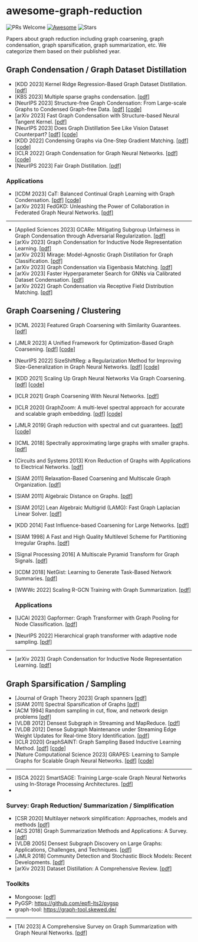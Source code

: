 # awesome-graph-reduction

![PRs Welcome](https://img.shields.io/badge/PRs-Welcome-green) [![Awesome](https://awesome.re/badge.svg)](https://awesome.re) ![Stars](https://img.shields.io/github/stars/ChandlerBang/awesome-graph-reduction?color=yellow)

Papers about graph reduction including graph coarsening, graph condensation, graph sparsification, graph summarization, etc. We categorize them based on their published year.

## Graph Condensation / Graph Dataset Distillation


- [KDD 2023] Kernel Ridge Regression-Based Graph Dataset Distillation. [[pdf]](https://dl.acm.org/doi/10.1145/3580305.3599398)
- [KBS 2023] Multiple sparse graphs condensation. [[pdf]](https://www.sciencedirect.com/science/article/pii/S0950705123006548)
- [NeurIPS 2023] Structure-free Graph Condensation: From Large-scale Graphs to Condensed Graph-free Data. [[pdf]](https://arxiv.org/pdf/2306.02664.pdf) [[code]](https://github.com/Amanda-Zheng/SFGC)
- [arXiv 2023] Fast Graph Condensation with Structure-based Neural Tangent Kernel. [[pdf]](https://arxiv.org/pdf/2310.11046.pdf)
- [NeurIPS 2023] Does Graph Distillation See Like Vision Dataset Counterpart? [[pdf]](https://openreview.net/pdf?id=VqIWgUVsXc) [[code]](https://github.com/RingBDStack/SGDD)
- [KDD 2022] Condensing Graphs via One-Step Gradient Matching. [[pdf]](https://dl.acm.org/doi/pdf/10.1145/3534678.3539429) [[code]](https://github.com/ChandlerBang/GCond)
- [ICLR 2022] Graph Condensation for Graph Neural Networks. [[pdf]](https://openreview.net/forum?id=WLEx3Jo4QaB) [[code]](https://github.com/ChandlerBang/GCond)
- [NeurIPS 2023] Fair Graph Distillation. [[pdf]](https://openreview.net/pdf?id=xW0ayZxPWs)

### Applications
- [ICDM 2023] CaT: Balanced Continual Graph Learning with Graph Condensation. [[pdf]](https://arxiv.org/pdf/2309.09455.pdf) [[code]](https://github.com/superallen13/CaT-CGL)
- [arXiv 2023] FedGKD: Unleashing the Power of Collaboration in Federated Graph Neural Networks. [[pdf]](https://arxiv.org/pdf/2309.09517.pdf)

---

- [Applied Sciences 2023] GCARe: Mitigating Subgroup Unfairness in Graph Condensation through Adversarial Regularization. [[pdf]](https://www.mdpi.com/2076-3417/13/16/9166)
- [arXiv 2023] Graph Condensation for Inductive Node Representation Learning. [[pdf]](https://arxiv.org/pdf/2307.15967)
- [arXiv 2023] Mirage: Model-Agnostic Graph Distillation for Graph Classification. [[pdf]](https://arxiv.org/pdf/2310.09486.pdf)
- [arXiv 2023] Graph Condensation via Eigenbasis Matching. [[pdf]](https://arxiv.org/abs/2310.09202)
- [arXiv 2023] Faster Hyperparameter Search for GNNs via Calibrated Dataset Condensation. [[pdf]](https://openreview.net/pdf?id=ohQPU2G3r3C)
- [arXiv 2022] Graph Condensation via Receptive Field Distribution Matching. [[pdf]](https://arxiv.org/pdf/2206.13697.pdf)

## Graph Coarsening / Clustering

- [ICML 2023] Featured Graph Coarsening with Similarity Guarantees. [[pdf]](http://proceedings.mlr.press/v202/kumar23a/kumar23a.pdf)
- [JMLR 2023] A Unified Framework for Optimization-Based Graph Coarsening. [[pdf]](https://www.jmlr.org/papers/volume24/22-1085/22-1085.pdf) [[code]](https://github.com/GraphCoarsening/Featured-Graph-Coarsening)
- [NeurIPS 2022] SizeShiftReg: a Regularization Method for Improving Size-Generalization in Graph Neural Networks. [[pdf]](https://proceedings.neurips.cc/paper_files/paper/2022/file/ceeb3fa5be458f08fbb12a5bb783aac8-Paper-Conference.pdf) [[code]](https://github.com/DavideBuffelli/SizeShiftReg)
- [KDD 2021] Scaling Up Graph Neural Networks Via Graph Coarsening. [[pdf]](https://arxiv.org/pdf/2106.05150.pdf) [[code]](https://github.com/szzhang17/Scaling-Up-Graph-Neural-Networks-Via-Graph-Coarsening)
- [ICLR 2021] Graph Coarsening With Neural Networks. [[pdf]](https://openreview.net/pdf?id=uxpzitPEooJ)
- [ICLR 2020] GraphZoom: A multi-level spectral approach for accurate and scalable graph embedding. [[pdf]](https://arxiv.org/pdf/1910.02370.pdf) [[code]](https://github.com/cornell-zhang/GraphZoom)
- [JMLR 2019] Graph reduction with spectral and cut guarantees. [[pdf]](https://arxiv.org/pdf/1808.10650.pdf) [[code]](https://github.com/loukasa/graph-coarsening/tree/v1.1)
- [ICML 2018] Spectrally approximating large graphs with smaller graphs. [[pdf]](https://arxiv.org/pdf/1802.07510.pdf)
- [Circuits and Systems 2013] Kron Reduction of Graphs with Applications to Electrical Networks. [[pdf]](https://arxiv.org/pdf/1102.2950.pdf)
- [SIAM 2011] Relaxation-Based Coarsening and Multiscale Graph Organization. [[pdf]](https://arxiv.org/pdf/1004.1220.pdf)
- [SIAM 2011] Algebraic Distance on Graphs. [[pdf]](https://jiechenjiechen.github.io/pub/algebraic_distance_long.pdf)
- [SIAM 2012] Lean Algebraic Multigrid (LAMG): Fast Graph Laplacian Linear Solver. [[pdf]](https://arxiv.org/pdf/1108.1310.pdf)
- [KDD 2014] Fast Influence-based Coarsening for Large Networks. [[pdf]](https://dl.acm.org/doi/pdf/10.1145/2623330.2623701)
- [SIAM 1998] A Fast and High Quality Multilevel Scheme for Partitioning Irregular Graphs. [[pdf]](https://www.cs.utexas.edu/~pingali/CS395T/2009fa/papers/metis.pdf)
- [Signal Processing 2016] A Multiscale Pyramid Transform for Graph Signals. [[pdf]](https://arxiv.org/pdf/1308.4942.pdf)
- [ICDM 2018] NetGist: Learning to Generate Task-Based Network Summaries. [[pdf]](https://faculty.cc.gatech.edu/~badityap/papers/netgist-icdm18.pdf)
- [WWWc 2022] Scaling R-GCN Training with Graph Summarization. [[pdf]](https://arxiv.org/pdf/2203.02622.pdf)

  ### Applications

- [IJCAI 2023] Gapformer: Graph Transformer with Graph Pooling for Node Classification. [[pdf]](https://www.ijcai.org/proceedings/2023/0244.pdf)
- [NeurIPS 2022] Hierarchical graph transformer with adaptive node sampling. [[pdf]](https://arxiv.org/pdf/2210.03930.pdf)

---

- [arXiv 2023] Graph Condensation for Inductive Node Representation Learning. [[pdf]](https://arxiv.org/abs/2307.15967)

## Graph Sparsification / Sampling

- [Journal of Graph Theory 2023] Graph spanners [[pdf]](https://citeseerx.ist.psu.edu/document?repid=rep1&type=pdf&doi=8dafe9997fc89a0c872fa545d1f8158169697e41)
- [SIAM 2011] Spectral Sparsification of Graphs [[pdf]](https://epubs.siam.org/doi/abs/10.1137/08074489X)
- [ACM 1994] Random sampling in cut, flow, and network design problems [[pdf]](https://dl.acm.org/doi/pdf/10.1145/195058.195422)
- [VLDB 2012] Densest Subgraph in Streaming and MapReduce. [[pdf]](https://vldb.org/pvldb/vol5/p454_bahmanbahmani_vldb2012.pdf)
- [VLDB 2012] Dense Subgraph Maintenance under Streaming Edge Weight Updates for Real-time Story Identification. [[pdf]](https://vldb.org/pvldb/vol5/p574_albertangel_vldb2012.pdf)
- [ICLR 2020] GraphSAINT: Graph Sampling Based Inductive Learning Method. [[pdf]](https://arxiv.org/pdf/1907.04931.pdf) [[code]](https://github.com/GraphSAINT/GraphSAINT)
- [Nature Computational Science 2023] GRAPES: Learning to Sample Graphs for Scalable Graph Neural Networks. [[pdf]](https://www.nature.com/articles/s43588-023-00465-8) [[code]](https://github.com/dfdazac/grapes)

---

- [ISCA 2022] SmartSAGE: Training Large-scale Graph Neural Networks using In-Storage Processing Architectures. [[pdf]](https://arxiv.org/pdf/2205.04711.pdf)
-

### Survey: Graph Reduction/ Summarization / Simplification

- [CSR 2020] Multilayer network simplification: Approaches, models and methods [[pdf]](https://arxiv.org/abs/2004.14808)
- [ACS 2018] Graph Summarization Methods and Applications: A Survey. [[pdf]](https://arxiv.org/abs/1612.04883)
- [VLDB 2005] Densest Subgraph Discovery on Large Graphs: Applications, Challenges, and Techniques. [[pdf]](https://www.vldb.org/pvldb/vol15/p3766-luo.pdf)
- [JMLR 2018] Community Detection and Stochastic Block Models: Recent Developments. [[pdf]](https://jmlr.org/papers/volume18/16-480/16-480.pdf)
- [arXiv 2023] Dataset Distillation: A Comprehensive Review. [[pdf]](https://arxiv.org/pdf/2301.07014.pdf)

### Toolkits

- Mongoose: [[pdf]](https://people.clas.ufl.edu/hager/files/mongoose.pdf)
- PyGSP: https://github.com/epfl-lts2/pygsp
- graph-tool: https://graph-tool.skewed.de/

---

- [TAI 2023] A Comprehensive Survey on Graph Summarization with Graph Neural Networks. [[pdf]](https://arxiv.org/abs/2302.06114)

